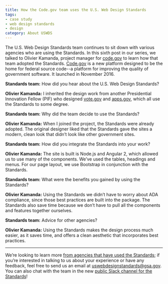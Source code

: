 ```yaml
---
title: How the Code.gov team uses the U.S. Web Design Standards
tags:
- case study
- web design standards
- design
category: About USWDS
---
```

The U.S. Web Design Standards team continues to sit down with various agencies who are using the Standards. In this sixth post in our series, we talked to Olivier Kamanda, project manager for [code.gov](https://code.gov) to learn how that team adopted the Standards. [Code.gov](https://code.gov) is a new platform designed to be the home for federal source code--a platform for improving the quality of government software. It launched in November 2016.

**Standards team:** How did you hear about the U.S. Web Design Standards?

**Olivier Kamanda:** I inherited the design work from another Presidential Innovation Fellow (PIF) who designed [vote.gov](https://vote.gov) and [apps.gov](https://apps.gov), which all use the Standards to some degree.

**Standards team:** Why did the team decide to use the Standards?

**Olivier Kamanda:** When I joined the project, the Standards were already adopted. The original designer liked that the Standards gave the sites a modern, clean look that didn’t look like other government sites.

**Standards team:** How did you integrate the Standards into your work?

**Olivier Kamanda:** The site is built is Node.js and Angular 2, which allowed us to use many of the components. We’ve used the tables, headings and menus. For our page layout, we use Bootstrap in conjunction with the Standards.

**Standards team:** What were the benefits you gained by using the Standards?

**Olivier Kamanda:** Using the Standards we didn’t have to worry about ADA compliance, since those best practices are built into the package. The Standards also save time because we don’t have to pull all the components and features together ourselves.

**Standards team:** Advice for other agencies?

**Olivier Kamanda:** Using the Standards makes the design process much easier, as it saves time, and offers a clean aesthetic that incorporates best practices.


---

We’re looking to learn more [from agencies that have used the Standards](/getting-started/showcase/); if you’re interested in talking to us about your experience or have any feedback, feel free to send us an email at [uswebdesignstandards@gsa.gov](mailto:uswebdesignstandards@gsa.gov). You can also chat with the team in the new [public Slack channel for the Standards](https://chat.18f.gov/)!
